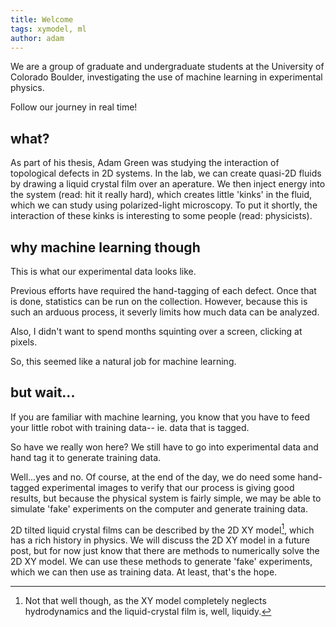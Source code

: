 ```yaml
---
title: Welcome
tags: xymodel, ml
author: adam
---
```

We are a group of graduate and undergraduate students at the University of Colorado Boulder, investigating the use of machine learning in experimental physics. 

Follow our journey in real time!

## what?

As part of his thesis, Adam Green was studying the interaction of topological defects in 2D systems. In the lab, we can create quasi-2D fluids by drawing a liquid crystal film over an aperature. We then inject energy into the system (read: hit it really hard), which creates little 'kinks' in the fluid, which we can study using polarized-light microscopy. To put it shortly, the interaction of these kinks is interesting to some people (read: physicists).

## why machine learning though
This is what our experimental data looks like. 

Previous efforts have required the hand-tagging of each defect. Once that is done, statistics can be run on the collection. However, because this is such an arduous process, it severly limits how much data can be analyzed.

Also, I didn't want to spend months squinting over a screen, clicking at pixels.

So, this seemed like a natural job for machine learning.

## but wait...
If you are familiar with machine learning, you know that you have to feed your little robot with training data-- ie. data that is tagged. 

So have we really won here? We still have to go into experimental data and hand tag it to generate training data. 

Well...yes and no. Of course, at the end of the day, we do need some hand-tagged experimental images to verify that our process is giving good results, but because the physical system is fairly simple, we may be able to simulate 'fake' experiments on the computer and generate training data.


2D tilted liquid crystal films can be described by the 2D XY model[^1], which has a rich history in physics. We will discuss the 2D XY model in a future post, but for now just know that there are methods to numerically solve the 2D XY model. We can use these methods to generate 'fake' experiments, which we can then use as training data. At least, that's the hope. 

<!--- If you like TeXt, don't forget to give me a star. :star2:

 [![Star This Project](https://img.shields.io/github/stars/kitian616/jekyll-TeXt-theme.svg?label=Stars&style=social)](https://github.com/kitian616/jekyll-TeXt-theme/)
 --->
 [^1]: Not that well though, as the XY model completely neglects hydrodynamics and the liquid-crystal film is, well, liquidy.
